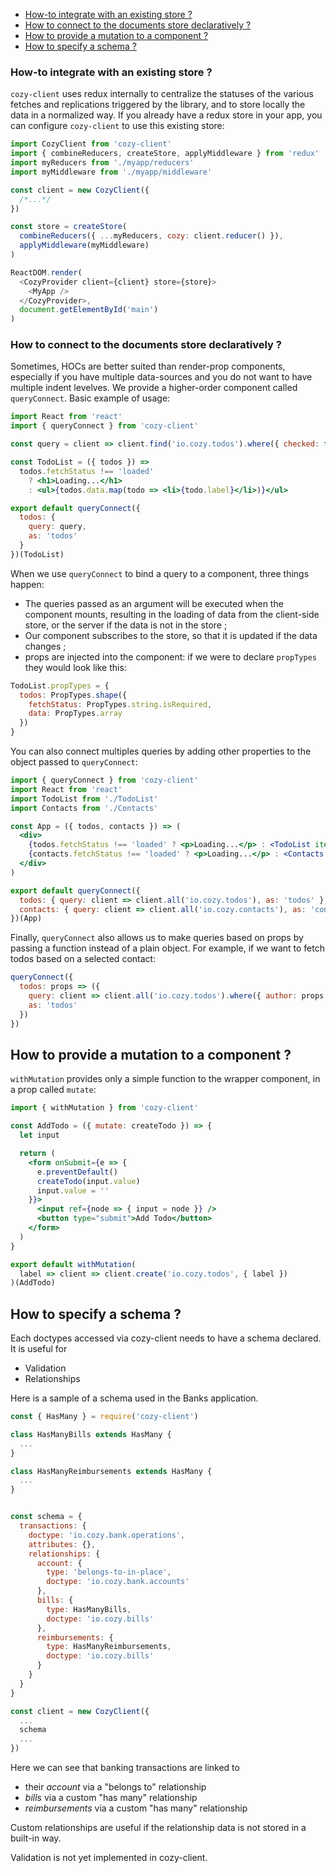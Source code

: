 <!-- MarkdownTOC autolink=true -->

- [How-to integrate with an existing store ?](#how-to-integrate-with-an-existing-store-)
- [How to connect to the documents store declaratively ?](#how-to-connect-to-the-documents-store-declaratively-)
- [How to provide a mutation to a component ?](#how-to-provide-a-mutation-to-a-component-)
- [How to specify a schema ?](#how-to-specify-a-schema-)

<!-- /MarkdownTOC -->


### How-to integrate with an existing store ?

`cozy-client` uses redux internally to centralize the statuses of the various fetches and replications triggered by the library, and to store locally the data in a normalized way. If you already have a redux store in your app, you can configure `cozy-client` to use this existing store:

```js
import CozyClient from 'cozy-client'
import { combineReducers, createStore, applyMiddleware } from 'redux'
import myReducers from './myapp/reducers'
import myMiddleware from './myapp/middleware'

const client = new CozyClient({
  /*...*/
})

const store = createStore(
  combineReducers({ ...myReducers, cozy: client.reducer() }),
  applyMiddleware(myMiddleware)
)

ReactDOM.render(
  <CozyProvider client={client} store={store}>
    <MyApp />
  </CozyProvider>,
  document.getElementById('main')
)
```

### How to connect to the documents store declaratively ?

Sometimes, HOCs are better suited than render-prop components, especially if you have multiple data-sources and you do not want to have multiple indent levelves. We provide a higher-order component called `queryConnect`. Basic example of usage:

```jsx
import React from 'react'
import { queryConnect } from 'cozy-client'

const query = client => client.find('io.cozy.todos').where({ checked: false })

const TodoList = ({ todos }) =>
  todos.fetchStatus !== 'loaded'
    ? <h1>Loading...</h1>
    : <ul>{todos.data.map(todo => <li>{todo.label}</li>)}</ul>

export default queryConnect({
  todos: {
    query: query,
    as: 'todos'
  }
})(TodoList)
```

When we use `queryConnect` to bind a query to a component, three things happen:
 - The queries passed as an argument will be executed when the component mounts, resulting in the loading of data from the client-side store, or the server if the data is not in the store ;
 - Our component subscribes to the store, so that it is updated if the data changes ;
 - props are injected into the component: if we were to declare `propTypes` they would look like this:
```jsx
TodoList.propTypes = {
  todos: PropTypes.shape({
    fetchStatus: PropTypes.string.isRequired,
    data: PropTypes.array
  })
}
```

You can also connect multiples queries by adding other properties to the object passed to `queryConnect`:

```jsx
import { queryConnect } from 'cozy-client'
import React from 'react'
import TodoList from './TodoList'
import Contacts from './Contacts'

const App = ({ todos, contacts }) => (
  <div>
    {todos.fetchStatus !== 'loaded' ? <p>Loading...</p> : <TodoList items={todos.data} />}
    {contacts.fetchStatus !== 'loaded' ? <p>Loading...</p> : <Contacts items={contact.data} />}
  </div>
)

export default queryConnect({
  todos: { query: client => client.all('io.cozy.todos'), as: 'todos' },
  contacts: { query: client => client.all('io.cozy.contacts'), as: 'contact' }
})(App)
```

Finally, `queryConnect` also allows us to make queries based on props by passing a function instead of a plain object. For example, if we want to fetch todos based on a selected contact:

```js
queryConnect({
  todos: props => ({
    query: client => client.all('io.cozy.todos').where({ author: props.selectedContact }),
    as: 'todos'
  })
})
```

## How to provide a mutation to a component ?

`withMutation` provides only a simple function to the wrapper component, in a prop called `mutate`:

```jsx
import { withMutation } from 'cozy-client'

const AddTodo = ({ mutate: createTodo }) => {
  let input

  return (
    <form onSubmit={e => {
      e.preventDefault()
      createTodo(input.value)
      input.value = ''
    }}>
      <input ref={node => { input = node }} />
      <button type="submit">Add Todo</button>
    </form>
  )
}

export default withMutation(
  label => client => client.create('io.cozy.todos', { label })
)(AddTodo)
```

## How to specify a schema ?

Each doctypes accessed via cozy-client needs to have a schema declared. It is useful for 

* Validation
* Relationships

Here is a sample of a schema used in the Banks application.

```js
const { HasMany } = require('cozy-client')

class HasManyBills extends HasMany {
  ...
}

class HasManyReimbursements extends HasMany {
  ...
}


const schema = {
  transactions: {
    doctype: 'io.cozy.bank.operations',
    attributes: {},
    relationships: {
      account: {
        type: 'belongs-to-in-place',
        doctype: 'io.cozy.bank.accounts'
      },
      bills: {
        type: HasManyBills,
        doctype: 'io.cozy.bills'
      },
      reimbursements: {
        type: HasManyReimbursements,
        doctype: 'io.cozy.bills'
      }
    }
  }
}

const client = new CozyClient({
  ...
  schema
  ...
})
```

Here we can see that banking transactions are linked to

- their *account* via a "belongs to" relationship
- *bills* via a custom "has many" relationship
- *reimbursements* via a custom "has many" relationship

Custom relationships are useful if the relationship data is not stored in a built-in way.

Validation is not yet implemented in cozy-client.
